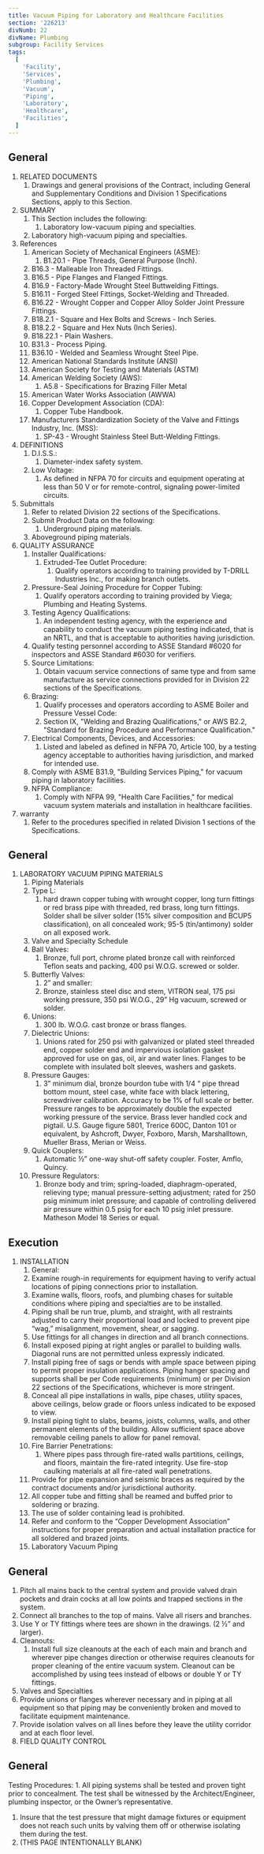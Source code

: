 ```yaml
---
title: Vacuum Piping for Laboratory and Healthcare Facilities
section: '226213'
divNumb: 22
divName: Plumbing
subgroup: Facility Services
tags:
  [
    'Facility',
    'Services',
    'Plumbing',
    'Vacuum',
    'Piping',
    'Laboratory',
    'Healthcare',
    'Facilities',
  ]
---
```


## General

1. RELATED DOCUMENTS
   1. Drawings and general provisions of the Contract, including General and Supplementary Conditions and Division 1 Specifications Sections, apply to this Section.
1. SUMMARY
   1. This Section includes the following:
      1. Laboratory low-vacuum piping and specialties.
   1. Laboratory high-vacuum piping and specialties.
1. References
   1. American Society of Mechanical Engineers (ASME):
      1. B1.20.1 - Pipe Threads, General Purpose (Inch).
   1. B16.3 - Malleable Iron Threaded Fittings.
   1. B16.5 - Pipe Flanges and Flanged Fittings.
   1. B16.9 - Factory-Made Wrought Steel Buttwelding Fittings.
   1. B16.11 - Forged Steel Fittings, Socket-Welding and Threaded.
   1. B16.22 - Wrought Copper and Copper Alloy Solder Joint Pressure Fittings.
   1. B18.2.1 - Square and Hex Bolts and Screws - Inch Series.
   1. B18.2.2 - Square and Hex Nuts (Inch Series).
   1. B18.22.1 - Plain Washers.
   1. B31.3 - Process Piping.
   1. B36.10 - Welded and Seamless Wrought Steel Pipe.
   1. American National Standards Institute (ANSI)
   1. American Society for Testing and Materials (ASTM)
   1. American Welding Society (AWS):
      1. A5.8 - Specifications for Brazing Filler Metal
   1. American Water Works Association (AWWA)
   1. Copper Development Association (CDA):
      1. Copper Tube Handbook.
   1. Manufacturers Standardization Society of the Valve and Fittings Industry, Inc. (MSS):
      1. SP-43 - Wrought Stainless Steel Butt-Welding Fittings.
1. DEFINITIONS
   1. D.I.S.S.:
      1. Diameter-index safety system.
   1. Low Voltage:
      1. As defined in NFPA 70 for circuits and equipment operating at less than 50 V or for remote-control, signaling power-limited circuits.
1. Submittals
   1. Refer to related Division 22 sections of the Specifications.
   1. Submit Product Data on the following:
      1. Underground piping materials.
   1. Aboveground piping materials.
1. QUALITY ASSURANCE
   1. Installer Qualifications:
      1. Extruded-Tee Outlet Procedure:
         1. Qualify operators according to training provided by T-DRILL Industries Inc., for making branch outlets.
   1. Pressure-Seal Joining Procedure for Copper Tubing:
      1. Qualify operators according to training provided by Viega; Plumbing and Heating Systems.
   1. Testing Agency Qualifications:
      1. An independent testing agency, with the experience and capability to conduct the vacuum piping testing indicated, that is an NRTL, and that is acceptable to authorities having jurisdiction.
   1. Qualify testing personnel according to ASSE Standard #6020 for inspectors and ASSE Standard #6030 for verifiers.
   1. Source Limitations:
      1. Obtain vacuum service connections of same type and from same manufacture as service connections provided for in Division 22 sections of the Specifications.
   1. Brazing:
      1. Qualify processes and operators according to ASME Boiler and Pressure Vessel Code:
      1. Section IX, "Welding and Brazing Qualifications," or AWS B2.2, "Standard for Brazing Procedure and Performance Qualification."
   1. Electrical Components, Devices, and Accessories:
      1. Listed and labeled as defined in NFPA 70, Article 100, by a testing agency acceptable to authorities having jurisdiction, and marked for intended use.
   1. Comply with ASME B31.9, "Building Services Piping," for vacuum piping in laboratory facilities.
   1. NFPA Compliance:
      1. Comply with NFPA 99, "Health Care Facilities," for medical vacuum system materials and installation in healthcare facilities.
1. warranty
   1. Refer to the procedures specified in related Division 1 sections of the Specifications.

## General

1. LABORATORY VACUUM PIPING MATERIALS
   1. Piping Materials
   1. Type L:
      1. hard drawn copper tubing with wrought copper, long turn fittings or red brass pipe with threaded, red brass, long turn fittings. Solder shall be silver solder (15% silver composition and BCUP5 classification), on all concealed work; 95-5 (tin/antimony) solder on all exposed work.
   1. Valve and Specialty Schedule
   1. Ball Valves:
      1. Bronze, full port, chrome plated bronze call with reinforced Teflon seats and packing, 400 psi W.O.G. screwed or solder.
   1. Butterfly Valves:
      1. 2” and smaller:
      1. Bronze, stainless steel disc and stem, VITRON seal, 175 psi working pressure, 350 psi W.O.G., 29” Hg vacuum, screwed or solder.
   1. Unions:
      1. 300 lb. W.O.G. cast bronze or brass flanges.
   1. Dielectric Unions:
      1. Unions rated for 250 psi with galvanized or plated steel threaded end, copper solder end and impervious isolation gasket approved for use on gas, oil, air and water lines. Flanges to be complete with insulated bolt sleeves, washers and gaskets.
   1. Pressure Gauges:
      1. 3” minimum dial, bronze bourdon tube with 1/4 “ pipe thread bottom mount, steel case, white face with black lettering, screwdriver calibration. Accuracy to be 1% of full scale or better. Pressure ranges to be approximately double the expected working pressure of the service. Brass lever handled cock and pigtail. U.S. Gauge figure 5801, Trerice 600C, Danton 101 or equivalent, by Ashcroft, Dwyer, Foxboro, Marsh, Marshalltown, Mueller Brass, Merian or Weiss.
   1. Quick Couplers:
      1. Automatic ½” one-way shut-off safety coupler. Foster, Amflo, Quincy.
   1. Pressure Regulators:
      1. Bronze body and trim; spring-loaded, diaphragm-operated, relieving type; manual pressure-setting adjustment; rated for 250 psig minimum inlet pressure; and capable of controlling delivered air pressure within 0.5 psig for each 10 psig inlet pressure. Matheson Model 18 Series or equal.

## Execution

1. INSTALLATION
   1. General:
   1. Examine rough-in requirements for equipment having to verify actual locations of piping connections prior to installation.
   1. Examine walls, floors, roofs, and plumbing chases for suitable conditions where piping and specialties are to be installed.
   1. Piping shall be run true, plumb, and straight, with all restraints adjusted to carry their proportional load and locked to prevent pipe “wag,” misalignment, movement, shear, or sagging.
   1. Use fittings for all changes in direction and all branch connections.
   1. Install exposed piping at right angles or parallel to building walls. Diagonal runs are not permitted unless expressly indicated.
   1. Install piping free of sags or bends with ample space between piping to permit proper insulation applications. Piping hanger spacing and supports shall be per Code requirements (minimum) or per Division 22 sections of the Specifications, whichever is more stringent.
   1. Conceal all pipe installations in walls, pipe chases, utility spaces, above ceilings, below grade or floors unless indicated to be exposed to view.
   1. Install piping tight to slabs, beams, joists, columns, walls, and other permanent elements of the building. Allow sufficient space above removable ceiling panels to allow for panel removal.
   1. Fire Barrier Penetrations:
      1. Where pipes pass through fire-rated walls partitions, ceilings, and floors, maintain the fire-rated integrity. Use fire-stop caulking materials at all fire-rated wall penetrations.
   1. Provide for pipe expansion and seismic braces as required by the contract documents and/or jurisdictional authority.
   1. All copper tube and fitting shall be reamed and buffed prior to soldering or brazing.
   1. The use of solder containing lead is prohibited.
   1. Refer and conform to the “Copper Development Association” instructions for proper preparation and actual installation practice for all soldered and brazed joints.
   1. Laboratory Vacuum Piping

## General

1.  Pitch all mains back to the central system and provide valved drain pockets and drain cocks at all low points and trapped sections in the system.
1.  Connect all branches to the top of mains. Valve all risers and branches.
1.  Use Y or TY fittings where tees are shown in the drawings. (2 ½” and larger).
1.  Cleanouts:
    1. Install full size cleanouts at the each of each main and branch and wherever pipe changes direction or otherwise requires cleanouts for proper cleaning of the entire vacuum system. Cleanout can be accomplished by using tees instead of elbows or double Y or TY fittings.
1.  Valves and Specialties
1.  Provide unions or flanges wherever necessary and in piping at all equipment so that piping may be conveniently broken and moved to facilitate equipment maintenance.
1.  Provide isolation valves on all lines before they leave the utility corridor and at each floor level.
1.  FIELD QUALITY CONTROL

## General

Testing Procedures: 1. All piping systems shall be tested and proven tight prior to concealment. The test shall be witnessed by the Architect/Engineer, plumbing inspector, or the Owner’s representative.

1. Insure that the test pressure that might damage fixtures or equipment does not reach such units by valving them off or otherwise isolating them during the test.
1. (THIS PAGE INTENTIONALLY BLANK)
